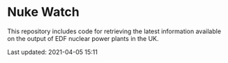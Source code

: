 # Nuke Watch

This repository includes code for retrieving the latest information available on the output of EDF nuclear power plants in the UK.

Last updated: 2021-04-05 15:11